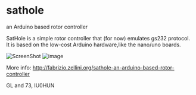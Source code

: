 # sathole
an Arduino based rotor controller

SatHole is a simple rotor controller that (for now) emulates gs232 protocol.
It is based on the low-cost Arduino hardware,like the nano/uno boards.

![ScreenShot](https://fabrizio.zellini.org/wp-content/uploads/2020/03/outputname-1.png)
![image](http://fabrizio.zellini.org/wp-content/uploads/2017/02/sathole-3.jpeg)

More info: http://fabrizio.zellini.org/sathole-an-arduino-based-rotor-controller

GL and 73, IU0HUN
